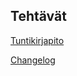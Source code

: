## Tehtävät
[Tuntikirjapito](https://github.com/lmunter/ot-harjoitustyo/blob/master/dokumentaatio/tuntikirjanpito.md)

[Changelog](https://github.com/lmunter/ot-harjoitustyo/blob/master/dokumentaatio/changelog.md)
